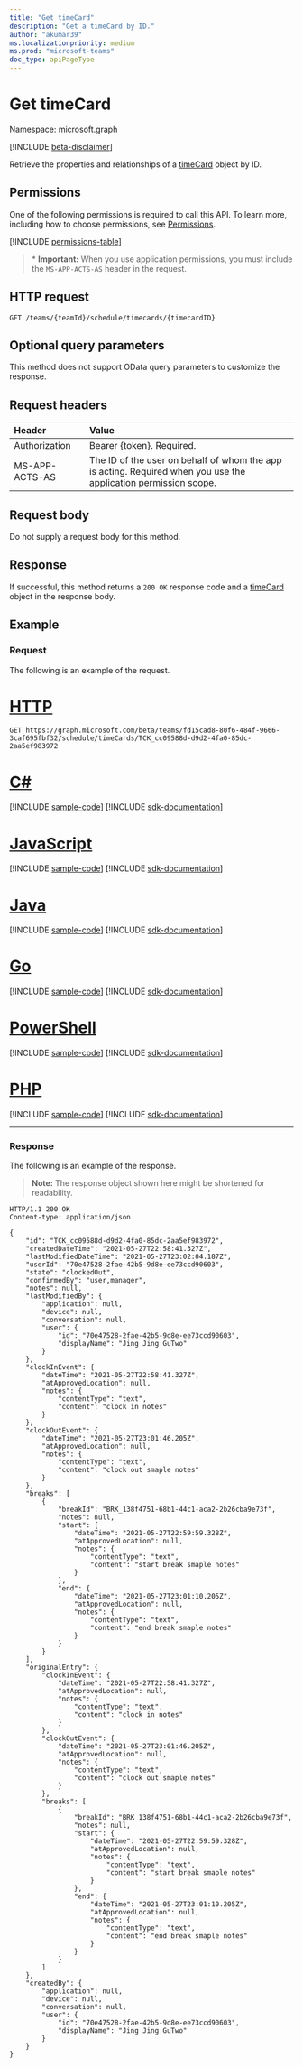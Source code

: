 ```yaml
---
title: "Get timeCard"
description: "Get a timeCard by ID."
author: "akumar39"
ms.localizationpriority: medium
ms.prod: "microsoft-teams"
doc_type: apiPageType
---
```


# Get timeCard

Namespace: microsoft.graph

[!INCLUDE [beta-disclaimer](../../includes/beta-disclaimer.md)]

Retrieve the properties and relationships of a [timeCard](../resources/timeCard.md) object by ID.

## Permissions

One of the following permissions is required to call this API. To learn more, including how to choose permissions, see [Permissions](/graph/permissions-reference).

<!-- { "blockType": "permissions", "name": "timecard_get" } -->
[!INCLUDE [permissions-table](../includes/permissions/timecard-get-permissions.md)]

>\* **Important:** When you use application permissions, you must include the `MS-APP-ACTS-AS` header in the request.

## HTTP request

<!-- { "blockType": "ignored" } -->

```http
GET /teams/{teamId}/schedule/timecards/{timecardID}

```

## Optional query parameters
This method does not support OData query parameters to customize the response.

## Request headers

| Header       | Value |
|:---------------|:--------|
| Authorization  | Bearer {token}. Required.  |
| MS-APP-ACTS-AS | The ID of the user on behalf of whom the app is acting. Required when you use the application permission scope. |

## Request body
Do not supply a request body for this method.

## Response

If successful, this method returns a `200 OK` response code and a [timeCard](../resources/timeCard.md) object in the response body.

## Example

### Request
The following is an example of the request. 

# [HTTP](#tab/http)
<!-- {
  "blockType": "request",
  "name": "timecard-get",
  "sampleKeys": ["fd15cad8-80f6-484f-9666-3caf695fbf32", "TCK_cc09588d-d9d2-4fa0-85dc-2aa5ef983972"]
}-->

```msgraph-interactive
GET https://graph.microsoft.com/beta/teams/fd15cad8-80f6-484f-9666-3caf695fbf32/schedule/timeCards/TCK_cc09588d-d9d2-4fa0-85dc-2aa5ef983972
```

# [C#](#tab/csharp)
[!INCLUDE [sample-code](../includes/snippets/csharp/timecard-get-csharp-snippets.md)]
[!INCLUDE [sdk-documentation](../includes/snippets/snippets-sdk-documentation-link.md)]

# [JavaScript](#tab/javascript)
[!INCLUDE [sample-code](../includes/snippets/javascript/timecard-get-javascript-snippets.md)]
[!INCLUDE [sdk-documentation](../includes/snippets/snippets-sdk-documentation-link.md)]

# [Java](#tab/java)
[!INCLUDE [sample-code](../includes/snippets/java/timecard-get-java-snippets.md)]
[!INCLUDE [sdk-documentation](../includes/snippets/snippets-sdk-documentation-link.md)]

# [Go](#tab/go)
[!INCLUDE [sample-code](../includes/snippets/go/timecard-get-go-snippets.md)]
[!INCLUDE [sdk-documentation](../includes/snippets/snippets-sdk-documentation-link.md)]

# [PowerShell](#tab/powershell)
[!INCLUDE [sample-code](../includes/snippets/powershell/timecard-get-powershell-snippets.md)]
[!INCLUDE [sdk-documentation](../includes/snippets/snippets-sdk-documentation-link.md)]

# [PHP](#tab/php)
[!INCLUDE [sample-code](../includes/snippets/php/timecard-get-php-snippets.md)]
[!INCLUDE [sdk-documentation](../includes/snippets/snippets-sdk-documentation-link.md)]

---


### Response

The following is an example of the response. 

>**Note:** The response object shown here might be shortened for readability.
<!-- {
  "blockType": "response",
  "truncated": true,
  "@odata.type": "microsoft.graph.timeCard"
} -->

```http
HTTP/1.1 200 OK
Content-type: application/json

{
    "id": "TCK_cc09588d-d9d2-4fa0-85dc-2aa5ef983972",
    "createdDateTime": "2021-05-27T22:58:41.327Z",
    "lastModifiedDateTime": "2021-05-27T23:02:04.187Z",
    "userId": "70e47528-2fae-42b5-9d8e-ee73ccd90603",
    "state": "clockedOut",
    "confirmedBy": "user,manager",
    "notes": null,
    "lastModifiedBy": {
        "application": null,
        "device": null,
        "conversation": null,
        "user": {
            "id": "70e47528-2fae-42b5-9d8e-ee73ccd90603",
            "displayName": "Jing Jing GuTwo"
        }
    },
    "clockInEvent": {
        "dateTime": "2021-05-27T22:58:41.327Z",
        "atApprovedLocation": null,
        "notes": {
            "contentType": "text",
            "content": "clock in notes"
        }
    },
    "clockOutEvent": {
        "dateTime": "2021-05-27T23:01:46.205Z",
        "atApprovedLocation": null,
        "notes": {
            "contentType": "text",
            "content": "clock out smaple notes"
        }
    },
    "breaks": [
        {
            "breakId": "BRK_138f4751-68b1-44c1-aca2-2b26cba9e73f",
            "notes": null,
            "start": {
                "dateTime": "2021-05-27T22:59:59.328Z",
                "atApprovedLocation": null,
                "notes": {
                    "contentType": "text",
                    "content": "start break smaple notes"
                }
            },
            "end": {
                "dateTime": "2021-05-27T23:01:10.205Z",
                "atApprovedLocation": null,
                "notes": {
                    "contentType": "text",
                    "content": "end break smaple notes"
                }
            }
        }
    ],
    "originalEntry": {
        "clockInEvent": {
            "dateTime": "2021-05-27T22:58:41.327Z",
            "atApprovedLocation": null,
            "notes": {
                "contentType": "text",
                "content": "clock in notes"
            }
        },
        "clockOutEvent": {
            "dateTime": "2021-05-27T23:01:46.205Z",
            "atApprovedLocation": null,
            "notes": {
                "contentType": "text",
                "content": "clock out smaple notes"
            }
        },
        "breaks": [
            {
                "breakId": "BRK_138f4751-68b1-44c1-aca2-2b26cba9e73f",
                "notes": null,
                "start": {
                    "dateTime": "2021-05-27T22:59:59.328Z",
                    "atApprovedLocation": null,
                    "notes": {
                        "contentType": "text",
                        "content": "start break smaple notes"
                    }
                },
                "end": {
                    "dateTime": "2021-05-27T23:01:10.205Z",
                    "atApprovedLocation": null,
                    "notes": {
                        "contentType": "text",
                        "content": "end break smaple notes"
                    }
                }
            }
        ]
    },
    "createdBy": {
        "application": null,
        "device": null,
        "conversation": null,
        "user": {
            "id": "70e47528-2fae-42b5-9d8e-ee73ccd90603",
            "displayName": "Jing Jing GuTwo"
        }
    }
}
```

<!-- uuid: 8fcb5dbc-d5aa-4681-8e31-b001d5168d79
2015-10-25 14:57:30 UTC -->
<!--
{
  "type": "#page.annotation",
  "description": "Get a timeCard by ID",
  "keywords": "",
  "section": "documentation",
  "tocPath": "",
  "suppressions": [
  ]
}
-->
